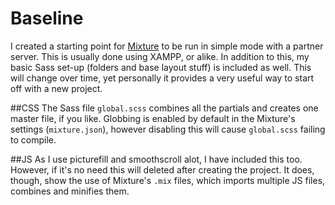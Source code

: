 Baseline
========

I created a starting point for [Mixture](http://mixture.io) to be run in simple mode with a partner server. This is usually done using XAMPP, or alike. In addition to this, my basic Sass set-up (folders and base layout stuff) is included as well. This will change over time, yet personally it provides a very useful way to start off with a new project.

##CSS
The Sass file `global.scss` combines all the partials and creates one master file, if you like. Globbing is enabled by default in the Mixture's settings (`mixture.json`), however disabling this will cause `global.scss` failing to compile.

##JS
As I use picturefill and smoothscroll alot, I have included this too. However, if it's no need this will deleted after creating the project. It does, though, show the use of Mixture's `.mix` files, which imports multiple JS files, combines and minifies them.